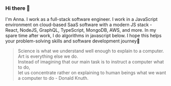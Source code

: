 ### Hi there 👋

<!--
**Annahcj/Annahcj** is a ✨ _special_ ✨ repository because its `README.md` (this file) appears on your GitHub profile.

Here are some ideas to get you started:

- 🔭 I’m currently working on ...
- 🌱 I’m currently learning ...
- 👯 I’m looking to collaborate on ...
- 🤔 I’m looking for help with ...
- 💬 Ask me about ...
- 📫 How to reach me: ...
- 😄 Pronouns: ...
- ⚡ Fun fact: ...
-->

I'm Anna. I work as a full-stack software engineer. I work in a JavaScript environment on cloud-based SaaS software
with a modern JS stack - React, NodeJS, GraphQL, TypeScript, MongoDB, AWS, and more. In my spare time after work, I do
algorithms in javascript below. I hope this helps your problem-solving skills and software development journey🌱
> Science is what we understand well enough to explain to a computer. Art is everything else we do.    
> Instead of imagining that our main task is to instruct a computer what to do,  
> let us concentrate rather on explaining to human beings what we want a computer to do - Donald Knuth.
